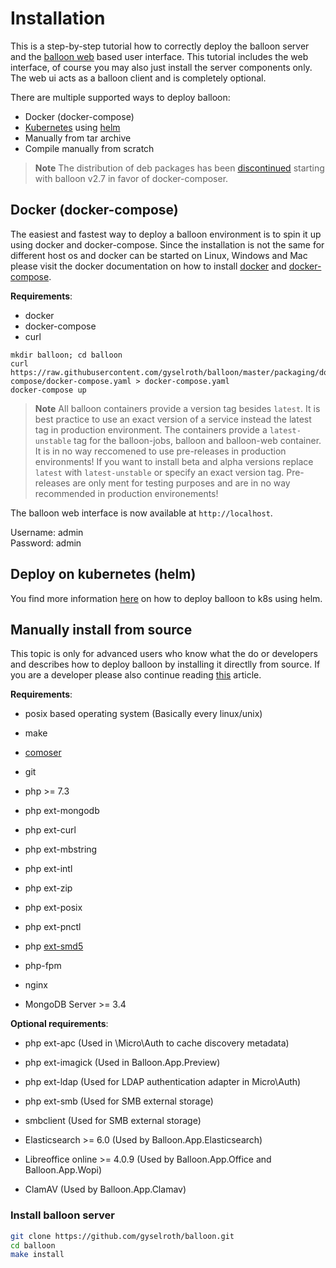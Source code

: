 # Installation

This is a step-by-step tutorial how to correctly deploy the balloon server and the [balloon web](github.com/gyselroth/balloon-client-web) based user interface.
This tutorial includes the web interface, of course you may also just install the server components only. The web ui acts as a balloon client and is completely optional.

There are multiple supported ways to deploy balloon:

* Docker (docker-compose)
* [Kubernetes](https://kubernetes.io/docs/concepts/overview/what-is-kubernetes/) using [helm](https://github.com/gyselroth/balloon-helm)
* Manually from tar archive
* Compile manually from scratch

>**Note** The distribution of deb packages has been [discontinued](https://github.com/gyselroth/balloon/issues/415) starting with balloon v2.7 in favor of docker-composer.

## Docker (docker-compose)

The easiest and fastest way to deploy a balloon environment is to spin it up using docker and docker-compose.
Since the installation is not the same for different host os and docker can be started on Linux, Windows and Mac please visit 
the docker documentation on how to install [docker](https://docs.docker.com/install) and [docker-compose](https://docs.docker.com/compose/install).

**Requirements**:

* docker
* docker-compose
* curl

```
mkdir balloon; cd balloon
curl https://raw.githubusercontent.com/gyselroth/balloon/master/packaging/docker-compose/docker-compose.yaml > docker-compose.yaml
docker-compose up
```

>**Note** All balloon containers provide a version tag besides `latest`. It is best practice to use an exact version of a service instead the latest tag in production environment.
The containers provide a `latest-unstable` tag for the balloon-jobs, balloon and balloon-web container. It is in no way reccomened to use pre-releases in production environments! 
If you want to install beta and alpha versions replace `latest` with `latest-unstable` or specify an exact version tag. Pre-releases are only ment for testing purposes and are in no way recommended in production environements!


The balloon web interface is now available at `http://localhost`.

Username: admin <br/>
Password: admin <br/>

## Deploy on kubernetes (helm)

You find more information [here](/server/installation-helm) on how to deploy balloon to k8s using helm.


## Manually install from source

This topic is only for advanced users who know what the do or developers and describes how to deploy balloon by installing it directlly from source.
If you are a developer please also continue reading [this](https://github.com/gyselroth/balloon/blob/master/CONTRIBUTING.md) article.

**Requirements**:

* posix based operating system (Basically every linux/unix)
* make
* [comoser](https://getcomposer.org/download/)
* git
* php >= 7.3
* php ext-mongodb
* php ext-curl
* php ext-mbstring
* php ext-intl
* php ext-zip
* php ext-posix
* php ext-pnctl
* php [ext-smd5](https://github.com/gyselroth/php-serializable-md5)
* php-fpm
* nginx

* MongoDB Server >= 3.4

**Optional requirements**:

* php ext-apc (Used in \Micro\Auth to cache discovery metadata)
* php ext-imagick (Used in Balloon.App.Preview)
* php ext-ldap (Used for LDAP authentication adapter in Micro\Auth)
* php ext-smb (Used for SMB external storage)
* smbclient (Used for SMB external storage)

* Elasticsearch >= 6.0 (Used by Balloon.App.Elasticsearch)
* Libreoffice online >= 4.0.9 (Used by Balloon.App.Office and Balloon.App.Wopi)
* ClamAV (Used by Balloon.App.Clamav)

### Install balloon server
```sh
git clone https://github.com/gyselroth/balloon.git
cd balloon
make install
```
